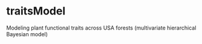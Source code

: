 # traitsModel
Modeling plant functional traits across USA forests (multivariate hierarchical Bayesian model)
